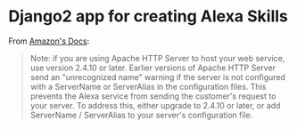 # Django2 app for creating Alexa Skills

From [Amazon's Docs](https://developer.amazon.com/de/docs/custom-skills/request-and-response-json-reference.html):
> Note: if you are using Apache HTTP Server to host your web service, use version 2.4.10 or later. Earlier versions of Apache HTTP Server send an "unrecognized name" warning if the server is not configured with a ServerName or ServerAlias in the configuration files. This prevents the Alexa service from sending the customer's request to your server. To address this, either upgrade to 2.4.10 or later, or add ServerName / ServerAlias to your server's configuration file.
